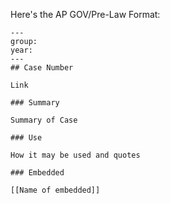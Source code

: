Here's the AP GOV/Pre-Law Format:

```
---
group:
year:
---
## Case Number

Link

### Summary

Summary of Case 

### Use

How it may be used and quotes

### Embedded

[[Name of embedded]]
```